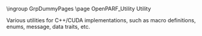 \ingroup GrpDummyPages
\page OpenPARF_Utility Utility

Various utilities for C++/CUDA implementations, such as macro definitions, enums, message, data traits, etc.
